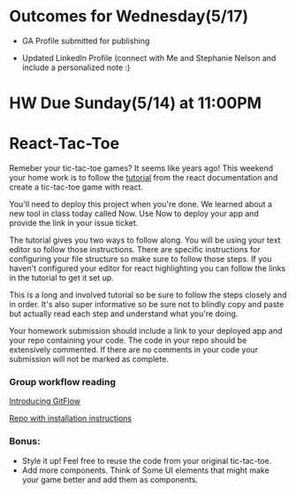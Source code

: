 # Outcomes for Wednesday(5/17)
- GA Profile submitted for publishing

- Updated LinkedIn Profile (connect with Me and Stephanie Nelson and include a personalized note :)

# HW Due Sunday(5/14) at 11:00PM

# React-Tac-Toe

Remeber your tic-tac-toe games? It seems like years ago! This weekend your home work is to follow the [tutorial](https://facebook.github.io/react/tutorial/tutorial.html#getting-started) from the react documentation and create a tic-tac-toe game with react.

You'll need to deploy this project when you're done. We learned about a new tool in class today called Now. Use Now to deploy your app and provide the link in your issue ticket.

The tutorial gives you two ways to follow along. You will be using your text editor so follow those instructions. There are specific instructions for configuring your file structure so make sure to follow those steps. If you haven't configured your editor for react highlighting you can follow the links in the tutorial to get it set up.

This is a long and involved tutorial so be sure to follow the steps closely and in order. It's also super informative so be sure not to blindly copy and paste but actually read each step and understand what you're doing.

Your homework submission should include a link to your deployed app and your repo containing your code. The code in your repo should be extensively commented. If there are no comments in your code your submission will not be marked as complete.
### Group workflow reading
[Introducing GitFlow](https://datasift.github.io/gitflow/IntroducingGitFlow.html)

[Repo with installation instructions](https://github.com/nvie/gitflow)

### Bonus:
- Style it up! Feel free to reuse the code from your original tic-tac-toe.
- Add more components. Think of Some UI elements that might make your game better and add them as components.

